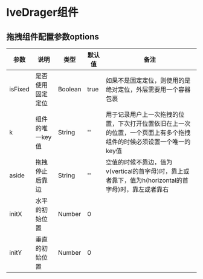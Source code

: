 
# IveDrager组件
## 拖拽组件配置参数options
参数 | 说明 | 类型 | 默认值 | 备注
----|------|-----|------|-------
isFixed | 是否使用固定定位 | Boolean | true | 如果不是固定定位，则使用的是绝对定位，外层需要用一个容器包裹 
k | 组件的唯一key值 | String | '' | 用于记录用户上一次拖拽的位置，下次打开位置依旧在上一次的位置，一个页面上有多个拖拽组件的时候必须设置一个唯一的key值 
aside | 拖拽停止后靠边 | String | '' | 空值的时候不靠边，值为v(vertical的首字母)时，靠上或者靠下，值为h(horizontal的首字母)时，靠左或者靠右
initX | 水平的初始位置 | Number | 0 | 
initY | 垂直的初始位置 | Number | 0 | 


